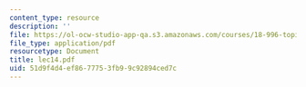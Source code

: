 ```yaml
---
content_type: resource
description: ''
file: https://ol-ocw-studio-app-qa.s3.amazonaws.com/courses/18-996-topics-in-theoretical-computer-science-internet-research-problems-spring-2002/51d9f4d4ef8677753fb99c92894ced7c_lec14.pdf
file_type: application/pdf
resourcetype: Document
title: lec14.pdf
uid: 51d9f4d4-ef86-7775-3fb9-9c92894ced7c
---
```


